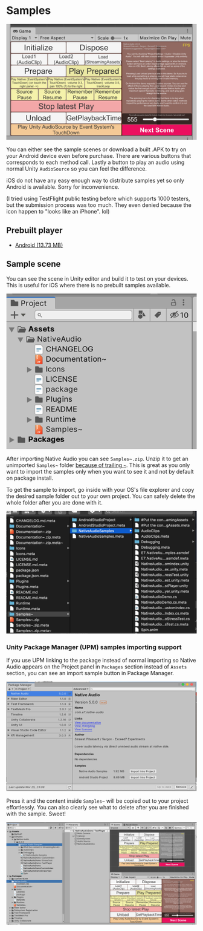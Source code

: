 # Samples

![Samples](images/samples.png)

You can either see the sample scenes or download a built .APK to try on your Android device even before purchase. There are various buttons that corresponds to each method call. Lastly a button to play an audio using normal Unity `AudioSource` so you can feel the difference.

iOS do not have any easy enough way to distribute samples yet so only Android is available. Sorry for inconvenience.

(I tried using TestFlight public testing before which supports 1000 testers, but the submission process was too much. They even denied because the icon happen to "looks like an iPhone". lol)

## Prebuilt player

- [Android (13.73 MB)](https://exceed7.com/dl/native-audio-android)

## Sample scene

You can see the scene in Unity editor and build it to test on your devices. This is useful for iOS where there is no prebuilt samples available.

![Zip folders](images/zip-folders.png)

After importing Native Audio you can see `Samples~.zip`. Unzip it to get an unimported `Samples~` folder [because of trailing `~`](https://docs.unity3d.com/Manual/SpecialFolders.html). This is great as you only want to import the samples only when you want to see it and not by default on package install.

To get the sample to import, go inside with your OS's file explorer and copy the desired sample folder out to your own project. You can safely delete the whole folder after you are done with it.

![Copy samples](images/copy-out.png)

### Unity Package Manager (UPM) samples importing support

If you use UPM linking to the package instead of normal importing so Native Audio appears on the Project panel in `Packages` section instead of `Assets` section, you can see an import sample button in Package Manager.

![Import into project](images/local-linking-2.png)

Press it and the content inside `Samples~` will be copied out to your project effortlessly. You can also clearly see what to delete after you are finished with the sample. Sweet!

![Samples imported](images/samples-imported.png)